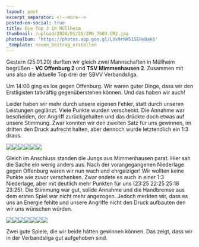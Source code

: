 ```yaml
---
layout: post
excerpt_separator: <!--more-->
posted-on-social: true
title: Die Top 3 in Müllheim
thumbnail: /upload/2020/01/26/IMG_7603.CR2.jpg
photoalbum: 'https://photos.app.goo.gl/LVx9rNW515EHeDak6'
_template: neuen_beitrag_erstellen
---
```


Gestern (25.01.20) durften wir gleich zwei Mannschaften in Müllheim begrüßen - **VC Offenburg 2** und **TSV Mimmenhausen 2**. Zusammen mit uns also die aktuelle Top drei der SBVV Verbandsliga.<!--more-->

Um 14:00 ging es los gegen Offenburg. Wir waren guter Dinge, dass wir den Erstligisten tatkräftig gegenüberstehen können. Und das haben wir auch!

Leider haben wir mehr durch unsere eigenen Fehler, statt durch unseren Leistungen geglänzt. Viele Punkte wurden verschenkt. Die Annahme war bescheiden, der Angriff zurückgehalten und das drückte doch etwas auf unsere Stimmung. Zwar konnten wir den zweiten Satz für uns gewinnen, im dritten den Druck aufrecht halten, aber dennoch wurde letztendlich ein 1:3 draus.

![](/upload/2020/01/26/IMG_7489.CR2.jpg)![](/upload/2020/01/26/IMG_7503.CR2.jpg)![](/upload/2020/01/26/IMG_7512.CR2.jpg)![](/upload/2020/01/26/IMG_7524.CR2.jpg)![](/upload/2020/01/26/IMG_7539.CR2.jpg)![](/upload/2020/01/26/IMG_7626.CR2.jpg)

Gleich im Anschluss standen die Jungs aus Mimmenhausen parat. Hier sah die Sache ein wenig anders aus. Nach der vorangegangenen Niederlage gegen Offenburg waren wir nun wach und ehrgeiziger! Wir wollten keine Punkte wie zuvor verschenken. Zwar endete es auch in einer 1:3 Niederlage, aber mit deutlich mehr Punkten für uns (23:25 22:25 25:18 23:25). Die Stimmung war gut, solide Annahme und die Handbremse aus dem ersten Spiel war nicht mehr angezogen. Jedoch merkten wir, dass es uns an Energie fehlte und unsere Angriffe nicht den Druck aufbauten den wir uns wünschen würden.

![](/upload/2020/01/26/IMG_7731.CR2.jpg)![](/upload/2020/01/26/IMG_7799.CR2.jpg)![](/upload/2020/01/26/IMG_7814.CR2.jpg)![](/upload/2020/01/26/IMG_7905.CR2.jpg)![](/upload/2020/01/26/IMG_7922.CR2.jpg)![](/upload/2020/01/26/IMG_7938.CR2.jpg)![](/upload/2020/01/26/IMG_8031.CR2.jpg)

Zwei gute Spiele, die wir beide hätten gewinnen können. Das zeigt, dass wir in der Verbandsliga gut aufgehoben sind.
